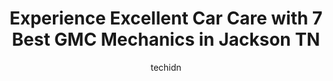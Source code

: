 ---
layout: ampstory
image: https://images.unsplash.com/photo-1510883056135-32472f0e11b8?ixlib=rb-4.0.3&ixid=MnwxMjA3fDB8MHxwaG90by1wYWdlfHx8fGVufDB8fHx8&auto=format&fit=crop&w=640&h=853&q=80
author: techidn
featured: false
description: If youre in need of trustworthy and skilled GMC Mechanic in Jackson TN, USA, youll be pleased to discover the 7 best GMC Mechanic in town. Their expertise and commitment to customer satisf
title: Experience Excellent Car Care with 7 Best GMC Mechanics in Jackson TN
cover:
   title: Experience Excellent Car Care with 7 Best GMC Mechanics in Jackson TN
   subtitle: Rickpate
   background: https://images.unsplash.com/photo-1510883056135-32472f0e11b8?ixlib=rb-4.0.3&ixid=MnwxMjA3fDB8MHxwaG90by1wYWdlfHx8fGVufDB8fHx8&auto=format&fit=crop&w=640&h=853&q=80

pages: 
 - layout: thirds
   top: <h1>#1 Serra Chevrolet Cadillac Buick GMC</h1>
   bottom: "<p>Service techs we nice and efficient about getting the job done. However, I confirmed three times that my first oil change would be free since I bought it, and each time I</p>"
   background: https://www.knot35.com/toplist/wp-content/uploads/2023/06/best-gmc-mechanic-1-in-jackson-tn-1685842181.png
   backgroundblur: true
 - layout: thirds
   top: <h1>#2 Firestone Complete Auto Care</h1>
   bottom: "<p>1184 Vann Dr, Jackson, TN 38305, United States</p>"
   background: https://www.knot35.com/toplist/wp-content/uploads/2023/06/best-gmc-mechanic-2-in-jackson-tn-1685842183.png
   cta:
      link: https://www.knot35.com/toplist/experience-excellent-car-care-with-7-best-gmc-mechanics-in-jackson-tn/
      text: Experience Excellent Car Care with 7 Best GMC Mechanics in Jackson TN
 - layout: thirds
   top: <h1>#3 Old Hickory Car Care Center</h1>
   bottom: "<p>1000 Old Hickory Blvd, Jackson, TN 38305, United States</p>"
   background: https://www.knot35.com/toplist/wp-content/uploads/2023/06/best-gmc-mechanic-3-in-jackson-tn-1685842183.jpeg
   cta:
      link: https://www.knot35.com/toplist/experience-excellent-car-care-with-7-best-gmc-mechanics-in-jackson-tn/
      text: Experience Excellent Car Care with 7 Best GMC Mechanics in Jackson TN
 - layout: thirds
   top: <h1>#4 Northside Auto Service</h1>
   bottom: "<p>3780 US-45, Jackson, TN 38305, United States</p>"
   background: https://images.unsplash.com/photo-1536745287225-21d689278fd1?ixlib=rb-4.0.3&ixid=MnwxMjA3fDB8MHxwaG90by1wYWdlfHx8fGVufDB8fHx8&auto=format&fit=crop&w=640&h=853&q=80
   cta:
      link: https://www.knot35.com/toplist/experience-excellent-car-care-with-7-best-gmc-mechanics-in-jackson-tn/
      text: Experience Excellent Car Care with 7 Best GMC Mechanics in Jackson TN
 - layout: thirds
   top: <h1>#5 Dennis Mitchell Automotive</h1>
   bottom: "<p>896 Hollywood Dr, Jackson, TN 38301, United States</p>"
   background: https://images.unsplash.com/photo-1522441815192-d9f04eb0615c?ixlib=rb-4.0.3&ixid=MnwxMjA3fDB8MHxwaG90by1wYWdlfHx8fGVufDB8fHx8&auto=format&fit=crop&w=640&h=853&q=80
   cta:
      link: https://www.knot35.com/toplist/experience-excellent-car-care-with-7-best-gmc-mechanics-in-jackson-tn/
      text: Experience Excellent Car Care with 7 Best GMC Mechanics in Jackson TN
 - layout: thirds
   top: <h1>#6 Lynn Auto Service, LLC</h1>
   bottom: "<p>21 Holiday Dr, Jackson, TN 38305, United States</p>"
   background: https://images.unsplash.com/photo-1564951434112-64d74cc2a2d7?ixlib=rb-4.0.3&ixid=MnwxMjA3fDB8MHxwaG90by1wYWdlfHx8fGVufDB8fHx8&auto=format&fit=crop&w=640&h=853&q=80
   cta:
      link: https://www.knot35.com/toplist/experience-excellent-car-care-with-7-best-gmc-mechanics-in-jackson-tn/
      text: Experience Excellent Car Care with 7 Best GMC Mechanics in Jackson TN
 - layout: thirds
   top: <h1>#7 Ben Jessie and the Mechanix</h1>
   bottom: "<p>1650 North Pkwy, Jackson, TN 38301, United States</p>"
   background: https://images.unsplash.com/photo-1527067829737-402993088e6b?ixlib=rb-4.0.3&ixid=MnwxMjA3fDB8MHxwaG90by1wYWdlfHx8fGVufDB8fHx8&auto=format&fit=crop&w=640&h=853&q=80
   cta:
      link: https://www.knot35.com/toplist/experience-excellent-car-care-with-7-best-gmc-mechanics-in-jackson-tn/
      text: Experience Excellent Car Care with 7 Best GMC Mechanics in Jackson TN
 - layout: thirds
   middle: Continue reading...
   background: https://images.unsplash.com/photo-1546497974-b213c9efb599?ixlib=rb-4.0.3&ixid=MnwxMjA3fDB8MHxwaG90by1wYWdlfHx8fGVufDB8fHx8&auto=format&fit=crop&w=640&h=853&q=80
   cta:
      link: https://www.knot35.com/toplist/experience-excellent-car-care-with-7-best-gmc-mechanics-in-jackson-tn/
      text: Experience Excellent Car Care with 7 Best GMC Mechanics in Jackson TN
      
---